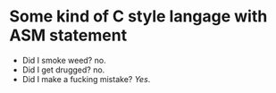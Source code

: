 # Some kind of C style langage with ASM statement

- Did I smoke weed? no.
- Did I get drugged? no.
- Did I make a fucking mistake? *Yes*.
